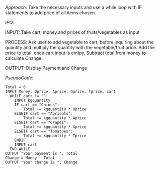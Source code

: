 *Approach*:
Take the necessary inputs and use a while loop with IF statements to add price of all items chosen.


*IPO*:

INPUT: Take cart, money and prices of fruits/vegetables as input

PROCESS: Ask user to add vegetable to cart, before inquiring about the quantity and multiply the quantity with the vegetable/fruit price. Add the price to total. once cart input is emtpy, Subtract total from money to calculate Change. 

OUTPUT: Display Payment and Change

*PseudoCode*:

```
Total = 0
INPUT Money, Oprice, Aprice, Gprice, Tprice, cart
  WHILE cart != "":
    INPUT kgquantity
    IF cart == "Onions":
        Total += kgquantity * Oprice
    ELSEIF cart == "Apricots":
        Total += kgquantity * Aprice
    ELSEIF cart == "Grapes":
        Total += kgquantity * Gprice
    ELSEIF cart == "Tomatoes":
        Total += kgquantity * Tprice
    ENDIF
    INPUT cart
  END WHILE
OUTPUT "Your payment is ", Total
Change = Money - Total
OUTPUT "Your change is ", Change
```
